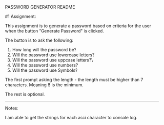 PASSWORD GENERATOR README

#1 Assignment:

This assignment is to generate a password based on criteria for the user when the button "Generate Password" is clicked.

The button is to ask the following:
1.  How long will the password be?
2.  Will the password use lowercase letters?
3.  Will the password use uppcase letters?\
4.  Will the password use numbers?
5.  Will the password use Symbols?

The first prompt asking the length - the length must be higher than 7 characters. Meaning 8 is the minimum.

The rest is optional.

_________________________________

Notes:

I am able to get the strings for each asci character to console log.